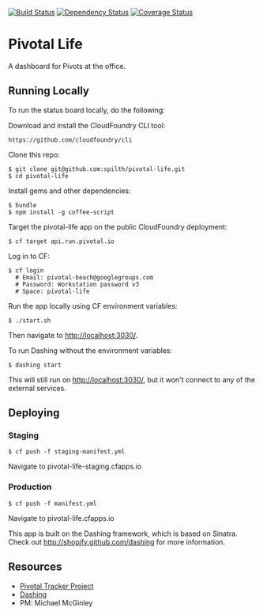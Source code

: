 [![Build Status](https://travis-ci.org/spilth/pivotal-life.png?branch=master)](https://travis-ci.org/spilth/pivotal-life) [![Dependency Status](https://gemnasium.com/spilth/pivotal-life.png)](https://gemnasium.com/spilth/pivotal-life) [![Coverage Status](https://coveralls.io/repos/spilth/pivotal-life/badge.png)](https://coveralls.io/r/spilth/pivotal-life)

# Pivotal Life

A dashboard for Pivots at the office.

## Running Locally

To run the status board locally, do the following:

  Download and install the CloudFoundry CLI tool:

    https://github.com/cloudfoundry/cli

  Clone this repo:

    $ git clone git@github.com:spilth/pivotal-life.git
    $ cd pivotal-life

  Install gems and other dependencies:

    $ bundle
    $ npm install -g coffee-script


  Target the pivotal-life app on the public CloudFoundry deployment:

    $ cf target api.run.pivotal.io

  Log in to CF:
 
    $ cf login
      # Email: pivotal-beach@googlegroups.com
      # Password: Workstation password v3
      # Space: pivotal-life

  Run the app locally using CF environment variables:
   
    $ ./start.sh

Then navigate to <http://localhost:3030/>.


To run Dashing without the environment variables:

    $ dashing start

This will still run on <http://localhost:3030/>, but it won't connect to any of the external services.


## Deploying

### Staging

    $ cf push -f staging-manifest.yml

Navigate to pivotal-life-staging.cfapps.io

### Production

    $ cf push -f manifest.yml

Navigate to pivotal-life.cfapps.io

This app is built on the Dashing framework, which is based on Sinatra.
Check out http://shopify.github.com/dashing for more information.

## Resources

- [Pivotal Tracker Project](https://www.pivotaltracker.com/s/projects/950406)
- [Dashing](http://shopify.github.com/dashing)
- PM: Michael McGinley

